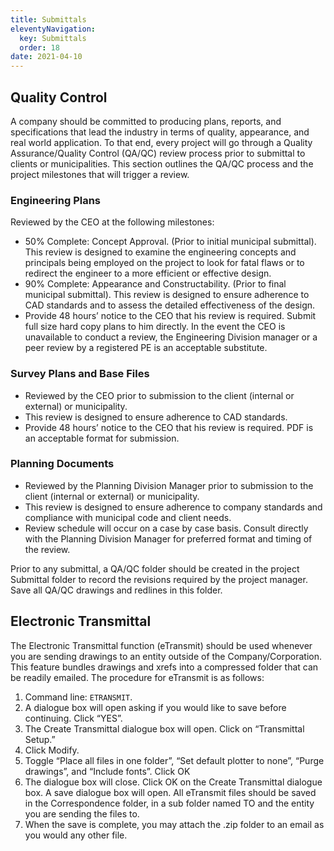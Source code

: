 ```yaml
---
title: Submittals
eleventyNavigation:
  key: Submittals
  order: 18
date: 2021-04-10
---
```


## Quality Control

A company should be committed to producing plans, reports, and specifications that lead the industry in terms of quality, appearance, and real world application. To that end, every project will go through a Quality Assurance/Quality Control (QA/QC) review process prior to submittal to clients or municipalities. This section outlines the QA/QC process and the project milestones that will trigger a review.

### Engineering Plans

Reviewed by the CEO at the following milestones:

- 50% Complete: Concept Approval. (Prior to initial municipal submittal). This review is designed to examine the engineering concepts and principals being employed on the project to look for fatal flaws or to redirect the engineer to a more efficient or effective design.
- 90% Complete: Appearance and Constructability. (Prior to final municipal submittal). This review is designed to ensure adherence to CAD standards and to assess the detailed effectiveness of the design.
- Provide 48 hours’ notice to the CEO that his review is required. Submit full size hard copy plans to him directly. In the event the CEO is unavailable to conduct a review, the Engineering Division manager or a peer review by a registered PE is an acceptable substitute.

### Survey Plans and Base Files

- Reviewed by the CEO prior to submission to the client (internal or external) or municipality.
- This review is designed to ensure adherence to CAD standards.
- Provide 48 hours’ notice to the CEO that his review is required. PDF is an acceptable format for submission.

### Planning Documents

- Reviewed by the Planning Division Manager prior to submission to the client (internal or external) or municipality.
- This review is designed to ensure adherence to company standards and compliance with municipal code and client needs.
- Review schedule will occur on a case by case basis. Consult directly with the Planning Division Manager for preferred format and timing of the review.

Prior to any submittal, a QA/QC folder should be created in the project Submittal folder to record the revisions required by the project manager. Save all QA/QC drawings and redlines in this folder.

## Electronic Transmittal

The Electronic Transmittal function (eTransmit) should be used whenever you are sending drawings to an entity outside of the Company/Corporation. This feature bundles drawings and xrefs into a compressed folder that can be readily emailed. The procedure for eTransmit is as follows:

1. Command line: `ETRANSMIT`.
2. A dialogue box will open asking if you would like to save before continuing. Click “YES”.
3. The Create Transmittal dialogue box will open. Click on “Transmittal Setup.”
4. Click Modify.
5. Toggle “Place all files in one folder”, “Set default plotter to none”, “Purge drawings”, and “Include fonts”. Click OK
6. The dialogue box will close. Click OK on the Create Transmittal dialogue box. A save dialogue box will open. All eTransmit files should be saved in the Correspondence folder, in a sub folder named TO and the entity you are sending the files to.
7. When the save is complete, you may attach the .zip folder to an email as you would any other file.
